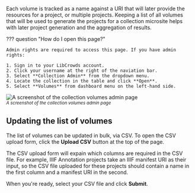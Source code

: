 Each volume is tracked as a name against a URI that will later provide the
resources for a project, or multiple projects. Keeping a list of all volumes
that will be used to generate the projects for a collection microsite helps
with later project generation and the aggregation of results.

??? question "How do I open this page?"

    Admin rights are required to access this page. If you have admin rights:

    1. Sign in to your LibCrowds account.
    2. Click your username at the right of the naviation bar.
    3. Select **Collection Admin** from the dropdown menu.
    4. Locate the collection in the table and click **Open**.
    5. Select **Volumes** from dashboard menu on the left-hand side.

![A screenshot of the collection volumes admin page](/assets/img/admin-collection-volumes.png?raw=true)
<br><small>*A screenshot of the collection volumes admin page*</small>

## Updating the list of volumes

The list of volumes can be updated in bulk, via CSV. To open the CSV upload
form, click the **Upload CSV** button at the top of the page.

The CSV upload form will expain which columns are required in the CSV file.
For example, IIIF Annotation projects take an IIIF manifest URI as their input,
so the CSV file uploaded for these projects should contain a name in the first
column and a manifest URI in the second.

When you're ready, select your CSV file and click **Submit**.
